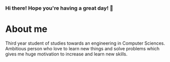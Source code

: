 ### Hi there! Hope you're having a great day! 🙏

# About me
Third year student of studies towards an engineering in Computer Sciences. 
Ambitious person who love to learn new things and solve problems which gives me huge motivation to increase and learn new skills.
<!--
**TheItaroshi/TheItaroshi** is a ✨ _special_ ✨ repository because its `README.md` (this file) appears on your GitHub profile.

Here are some ideas to get you started:

- 🔭 I’m currently working on ...
- 🌱 I’m currently learning ...
- 👯 I’m looking to collaborate on ...
- 🤔 I’m looking for help with ...
- 💬 Ask me about ...
- 📫 How to reach me: ...
- 😄 Pronouns: ...
- ⚡ Fun fact: ...
-->
